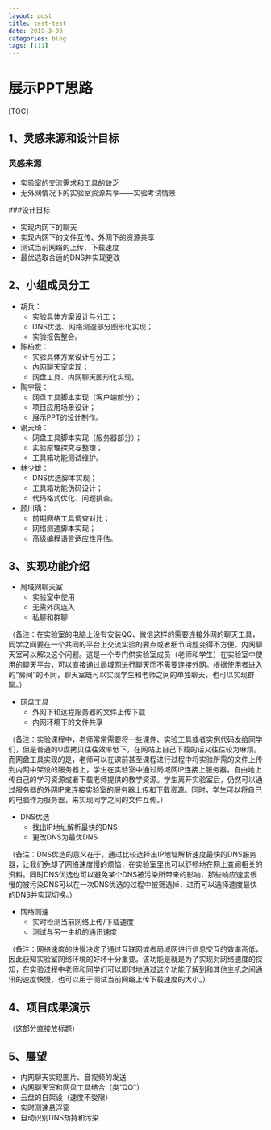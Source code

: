 ```yaml
---
layout: post
title: test-test
date: 2019-3-09
categories: blog
tags: [111]
---
```


# 展示PPT思路

[TOC]

## 1、灵感来源和设计目标

### 灵感来源 

- 实验室的交流需求和工具的缺乏
- 无外网情况下的实验室资源共享——实验考试情景

###设计目标

- 实现内网下的聊天
- 实现内网下的文件互传、外网下的资源共享
- 测试当前网络的上传、下载速度
- 最优选取合适的DNS并实现更改

## 2、小组成员分工

- 胡兵：
  - 实验具体方案设计与分工；
  - DNS优选、网络测速部分图形化实现；
  - 实验报告整合。
- 陈柏宏：
  - 实验具体方案设计与分工；
  - 内网聊天室实现；
  - 网盘工具、内网聊天图形化实现。
- 陶宇晟：
  - 网盘工具脚本实现（客户端部分）；
  - 项目应用场景设计；
  - 展示PPT的设计制作。
- 谢天琦：
  - 网盘工具脚本实现（服务器部分）；
  - 实验原理探究与整理；
  - 工具箱功能测试维护。
- 林少雄：
  - DNS优选脚本实现；
  - 工具箱功能伪码设计；
  - 代码格式优化、问题排查。
- 顾川瑀：
  - 前期网络工具调查对比；
  - 网络测速脚本实现；
  - 高级编程语言适应性评估。

## 3、实现功能介绍

- 局域网聊天室
  - 实验室中使用
  - 无需外网连入
  - 私聊和群聊

（备注：在实验室的电脑上没有安装QQ、微信这样的需要连接外网的聊天工具，同学之间要在一个共同的平台上交流实验的要点或者细节问题变得不方便。内网聊天室可以解决这个问题。这是一个专门供实验室成员（老师和学生）在实验室中使用的聊天平台，可以直接通过局域网进行聊天而不需要连接外网。根据使用者进入的“房间”的不同，聊天室既可以实现学生和老师之间的单独聊天，也可以实现群聊。）

- 网盘工具
  - 外网下和远程服务器的文件上传下载
  - 内网环境下的文件共享

（备注：实验课程中，老师常常需要将一些课件、实验工具或者实例代码发给同学们，但是普通的U盘拷贝往往效率低下，在网站上自己下载的话又往往较为麻烦。而网盘工具实现的是，老师可以在课前甚至课程进行过程中将实验所需的文件上传到内网中架设的服务器上，学生在实验室中通过局域网IP连接上服务器，自由地上传自己的学习资源或者下载老师提供的教学资源。学生离开实验室后，仍然可以通过服务器的外网IP来连接实验室的服务器上传和下载资源。同时，学生可以将自己的电脑作为服务器，来实现同学之间的文件互传。）

- DNS优选
  - 找出IP地址解析最快的DNS
  - 更改DNS为最优DNS

（备注：DNS优选的意义在于，通过比较选择出IP地址解析速度最快的DNS服务器，让我们免却了网络速度慢的烦恼，在实验室里也可以舒畅地在网上查阅相关的资料。同时DNS优选也可以避免某个DNS被污染所带来的影响，那些响应速度很慢的被污染DNS可以在一次DNS优选的过程中被筛选掉，进而可以选择速度最快的DNS并实现切换。）

- 网络测速
  - 实时检测当前网络上传/下载速度
  - 测试与另一主机的通讯速度

（备注：网络速度的快慢决定了通过互联网或者局域网进行信息交互的效率高低，因此获知实验室网络环境的好坏十分重要。该功能是就是为了实现对网络速度的探知，在实验过程中老师和同学们可以即时地通过这个功能了解到和其他主机之间通讯的速度快慢，也可以用于测试当前网络上传下载速度的大小。）

## 4、项目成果演示

（这部分直接放标题）

## 5、展望

- 内网聊天实现图片、音视频的发送
- 内网聊天室和网盘工具结合（类“QQ"）
- 云盘的自架设（速度不受限）
- 实时测速悬浮窗
- 自动识别DNS劫持和污染









